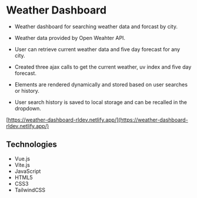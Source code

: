 # Weather Dashboard

* Weather dashboard for searching weather data and forcast by city.
* Weather data provided by Open Weahter API.

* User can retrieve current weather data and five day forecast for any city.
* Created three ajax calls to get the current weather, uv index and five day forecast.
* Elements are rendered dynamically and stored based on user searches or history.
* User search history is saved to local storage and can be recalled in the dropdown.

[https://weather-dashboard-rldev.netlify.app/](https://weather-dashboard-rldev.netlify.app/)

## Technologies

- Vue.js
- Vite.js
- JavaScript
- HTML5
- CSS3
- TailwindCSS